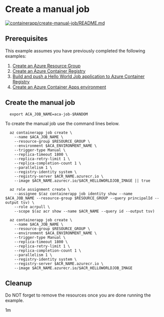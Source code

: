# Create a manual job

[![containerapp/create-manual-job/README.md](https://github.com/Azure-Samples/java-on-azure-examples/actions/workflows/containerapp_create-manual-job_README_md.yml/badge.svg)](https://github.com/Azure-Samples/java-on-azure-examples/actions/workflows/containerapp_create-manual-job_README_md.yml)

## Prerequisites

<!-- 

  if [[ -z $REGION ]]; then
    export REGION=westus
  fi

  -->
<!-- workflow.cron(0 12 * * 3) -->
<!-- workflow.include(../../acr/helloworldjob/README.md) -->
<!-- workflow.include(../create-environment/README.md) -->

This example assumes you have previously completed the following examples:

1. [Create an Azure Resource Group](../../group/create/README.md)
1. [Create an Azure Container Registry](../../acr/create/README.md)
1. [Build and push a Hello World Job application to Azure Container Registry](../../acr/helloworldjob/README.md)
1. [Create an Azure Container Apps environment](../create-environment/README.md)

## Create the manual job

<!-- workflow.skip() -->
```shell
  export ACA_JOB_NAME=aca-job-$RANDOM
```

<!-- workflow.run()
if [[ -z $ACA_JOB_NAME ]]; then
  export ACA_JOB_NAME=aca-job-$RANDOM
  sleep 60
fi
 -->

To create the manual job use the command lines below.

```shell
  az containerapp job create \
    --name $ACA_JOB_NAME \
    --resource-group $RESOURCE_GROUP \
    --environment $ACA_ENVIRONMENT_NAME \
    --trigger-type Manual \
    --replica-timeout 1800 \
    --replica-retry-limit 1 \
    --replica-completion-count 1 \
    --parallelism 1 \
    --registry-identity system \
    --registry-server $ACR_NAME.azurecr.io \
    --image $ACR_NAME.azurecr.io/$ACR_HELLOWORLDJOB_IMAGE || true

  az role assignment create \
    --assignee $(az containerapp job identity show --name $ACA_JOB_NAME --resource-group $RESOURCE_GROUP --query principalId --output tsv) \
    --role acrpull \
    --scope $(az acr show --name $ACR_NAME --query id --output tsv)

  az containerapp job create \
    --name $ACA_JOB_NAME \
    --resource-group $RESOURCE_GROUP \
    --environment $ACA_ENVIRONMENT_NAME \
    --trigger-type Manual \
    --replica-timeout 1800 \
    --replica-retry-limit 1 \
    --replica-completion-count 1 \
    --parallelism 1 \
    --registry-identity system \
    --registry-server $ACR_NAME.azurecr.io \
    --image $ACR_NAME.azurecr.io/$ACR_HELLOWORLDJOB_IMAGE 
```

<!-- workflow.directOnly()

  export RESULT=$(az containerapp job show --name $ACA_JOB_NAME --resource-group $RESOURCE_GROUP --output tsv --query properties.provisioningState)
  az group delete --name $RESOURCE_GROUP --yes || true
  if [[ "$RESULT" != Succeeded ]]; then
    echo "Azure Container Apps job $ACA_JOB_NAME was not provisioned properly"
    exit 1
  fi

  -->

## Cleanup

Do NOT forget to remove the resources once you are done running the example.

1m
